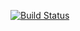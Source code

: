 [![Build Status](https://travis-ci.org/marasm-group/S3M.svg?branch=master)](https://travis-ci.org/marasm-group/S3M)